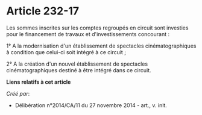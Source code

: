# Article 232-17

Les sommes inscrites sur les comptes regroupés en circuit sont investies pour le financement de travaux et d'investissements
concourant : 

1° A la modernisation d'un établissement de spectacles cinématographiques à condition que celui-ci soit intégré à ce
circuit ; 

2° A la création d'un nouvel établissement de spectacles cinématographiques destiné à être intégré dans ce circuit.

**Liens relatifs à cet article**

_Créé par_:

  - Délibération n°2014/CA/11 du 27 novembre 2014 - art., v. init.
